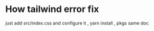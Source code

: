 # How tailwind error fix 
just add src/index.css and configure it , yarn install , pkgs same doc

<!-- makes svg icons  -->
<!-- go icons.js // copy svg , makes js file and paster and enjoy -->
<!-- also we add direct condition into className -->
<!-- darkMode:  dark:bg-slate-800 -->
<!-- customize theme: and also we direct customize compnents like Card  -->

<!-- customize plgin / change base , components  -->